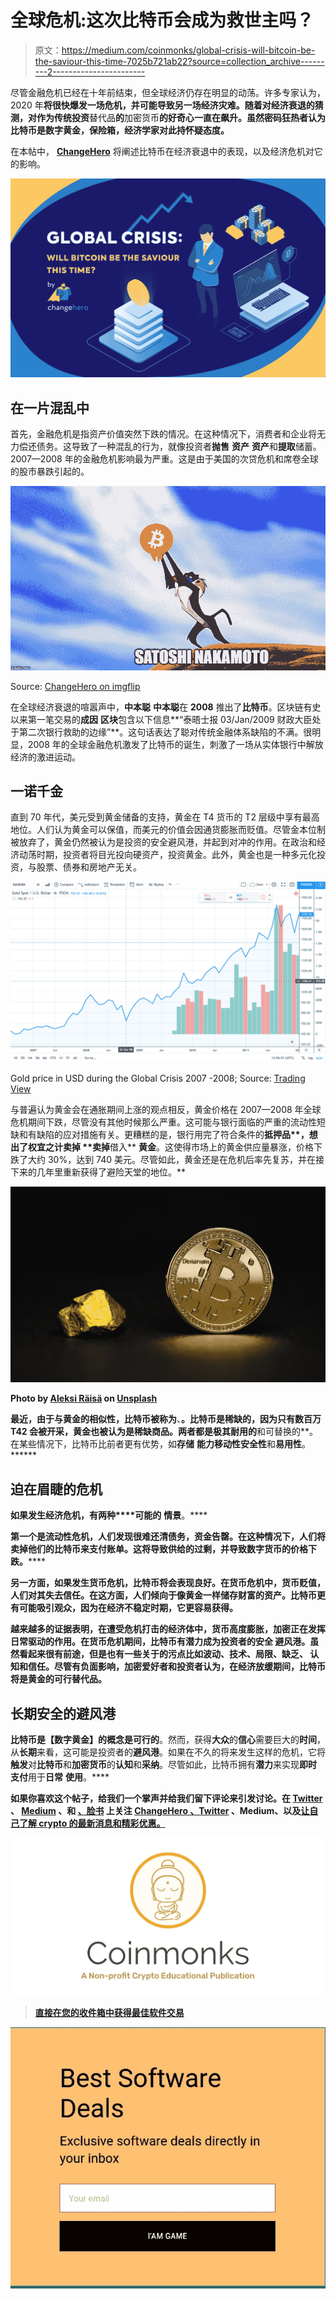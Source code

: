 # 全球危机:这次比特币会成为救世主吗？

> 原文：<https://medium.com/coinmonks/global-crisis-will-bitcoin-be-the-saviour-this-time-7025b721ab22?source=collection_archive---------2----------------------->

尽管金融危机已经在十年前结束，但全球经济仍存在明显的动荡。许多专家认为，2020 年**将很快爆发一场危机，并可能导致另一场经济灾难。随着对经济衰退的猜测，对作为传统投资**替代品**的**加密货币**的好奇心一直在飙升。虽然密码狂热者认为比特币是数字黄金，保险箱，经济学家对此持怀疑态度。**

在本帖中， [**ChangeHero**](http://changehero.io/) 将阐述比特币在经济衰退中的表现，以及经济危机对它的影响。

![](img/0a69edc3be3cdbb8a3572e2d32755c56.png)

## 在一片混乱中

首先，金融危机是指资产价值突然下跌的情况。在这种情况下，消费者和企业将无力偿还债务。这导致了一种混乱的行为，就像投资者**抛售** **资产** **资产**和**提取**储蓄。2007—2008 年的金融危机影响最为严重。这是由于美国的次贷危机和席卷全球的股市暴跌引起的。

![](img/b132bb163e408c3a6c2ec77ff0b8430c.png)

Source: [ChangeHero on imgflip](https://imgflip.com/i/3gboyl)

在全球经济衰退的喧嚣声中，**中本聪** **中本聪**在 **2008** 推出了**比特币**。区块链有史以来第一笔交易的**成因** **区块**包含以下信息**“泰晤士报 03/Jan/2009 财政大臣处于第二次银行救助的边缘”**。这句话表达了聪对传统金融体系缺陷的不满。很明显，2008 年的全球金融危机激发了比特币的诞生，刺激了一场从实体银行中解放经济的激进运动。

## **一诺千金**

直到 70 年代，美元受到黄金储备的支持，黄金在 T4 货币的 T2 层级中享有最高地位。人们认为黄金可以保值，而美元的价值会因通货膨胀而贬值。尽管金本位制被放弃了，黄金仍然被认为是投资的安全避风港，并起到对冲的作用。在政治和经济动荡时期，投资者将目光投向硬资产，投资黄金。此外，黄金也是一种多元化投资，与股票、债券和房地产无关。

![](img/433440a8ddacfb8d618b8be53f848791.png)

Gold price in USD during the Global Crisis 2007 -2008; Source: [Trading View](https://www.tradingview.com/chart/?symbol=FX%3AXAUUSD)

与普遍认为黄金会在通胀期间上涨的观点相反，黄金价格在 2007—2008 年全球危机期间下跌，尽管没有其他时候那么严重。这可能与银行面临的严重的流动性短缺和有缺陷的应对措施有关。更糟糕的是，银行用完了符合条件的****抵押品**，想出了权宜之计**卖掉** **卖掉****借入** **黄金**。这使得市场上的黄金供应量暴涨，价格下跌了大约 30%，达到 740 美元。尽管如此，黄金还是在危机后率先复苏，并在接下来的几年里重新获得了避险天堂的地位。**

**![](img/810b3fd94c45b2c056b5361dd1ccbcd0.png)**

**Photo by [Aleksi Räisä](https://unsplash.com/@denarium_bitcoin?utm_source=unsplash&utm_medium=referral&utm_content=creditCopyText) on [Unsplash](https://unsplash.com/s/photos/bitcoin-and-gold?utm_source=unsplash&utm_medium=referral&utm_content=creditCopyText)**

**最近，由于与黄金的相似性，比特币被称为**、**。比特币是稀缺的，因为只有数百万 T42 会被开采，黄金也被认为是稀缺商品。两者都是极其耐用的**和可替换的**。在某些情况下，比特币比前者更有优势，如**存储** **能力****移动性****安全性**和**易用性**。******

## ****迫在眉睫的危机****

**如果发生经济危机，有两种****可能的** **情景**。****

****第一个是流动性危机，人们发现很难还清债务，资金告罄。在这种情况下，人们将**卖掉**他们的**比特币**来支付账单。这将导致**供给**的**过剩**，并导致数字货币的**价格**下跌**。******

****另一方面，如果发生货币危机，比特币将会表现良好。在货币危机中，货币贬值，人们对其失去信任。在这方面，人们倾向于像黄金一样储存财富的资产。比特币更有可能吸引观众，因为在经济不稳定时期，它更容易获得。****

****越来越多的**证据**表明，在**遭受危机打击的经济体**中，货币高度膨胀，**加密**正在发挥**日常驱动**的作用。在货币危机期间，比特币有**潜力**成为投资者的**安全** **避风港**。虽然看起来**很有前途**，但是也有一些关于**的污点**比如**波动**、**技术**、**局限**、**缺乏**、 **认知**和**信任**。尽管有负面影响，加密爱好者和投资者认为，在经济放缓期间，比特币将是黄金的可行替代品。****

## ******长期安全的避风港******

****比特币是**【数字黄金】**的概念是**可行的**。然而，获得**大众**的**信心**需要巨大的**时间**，从**长期**来看，这可能是投资者的**避风港**。如果在不久的将来发生这样的危机，它将**触发**对**比特币**和**加密货币**的**认知**和**采纳**。尽管如此，比特币拥有**潜力**来实现**即时** **支付**用于**日常** **使用**。****

****如果你喜欢这个帖子，给我们一个**掌声**并给我们留下**评论**来引发讨论。在 [**Twitter**](https://twitter.com/Changehero_io?lang=en) 、 [**Medium**](/@changehero) **、**和 [**、脸书**](https://www.facebook.com/Changehero.io/) 上关注 [**ChangeHero** 、Twitter](https://changehero.io/) 、Medium**、以及**[**让自己了解 crypto 的最新消息和精彩优惠。**](https://www.facebook.com/Changehero.io/)****

****[![](img/a06b758bdcc47dca7c2504f298674d87.png)](https://coincodecap.com)****

> ****[直接在您的收件箱中获得最佳软件交易](https://coincodecap.com/?utm_source=coinmonks)****

****[![](img/7c0b3dfdcbfea594cc0ae7d4f9bf6fcb.png)](https://coincodecap.com/?utm_source=coinmonks)****